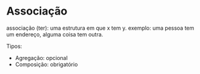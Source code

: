 # Associação

associação (ter): uma estrutura em que x tem y.  exemplo: uma pessoa tem um endereço, alguma coisa tem outra.

Tipos:
- Agregação: opcional
- Composição: obrigatório

